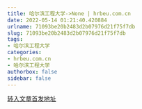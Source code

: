 ```yaml
---
title: 哈尔滨工程大学->None | hrbeu.com.cn
date: 2022-05-14 01:21:40.420884
urlname: 71093be20b2483d2b07976d21f75f7db
slug: 71093be20b2483d2b07976d21f75f7db
tags: 
- 哈尔滨工程大学
categories:
- hrbeu.com.cn
- 哈尔滨工程大学
authorbox: false
sidebar: false
---
```





[转入文章首发地址](http://news.hrbeu.edu.cn/zt/kyxxwxx.htm)